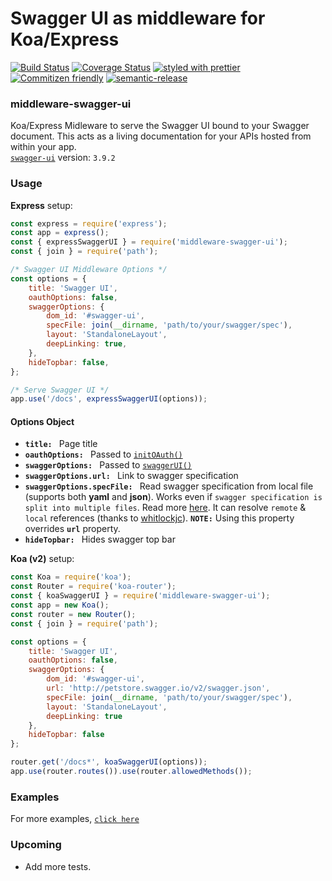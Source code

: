 # Swagger UI as middleware for Koa/Express

[![Build Status](https://travis-ci.org/vivek-26/middleware-swagger-ui.svg?branch=master)](https://travis-ci.org/vivek-26/middleware-swagger-ui)
[![Coverage Status](https://coveralls.io/repos/github/vivek-26/middleware-swagger-ui/badge.svg)](https://coveralls.io/github/vivek-26/middleware-swagger-ui)
[![styled with prettier](https://img.shields.io/badge/styled_with-prettier-ff69b4.svg)](https://github.com/prettier/prettier)
[![Commitizen friendly](https://img.shields.io/badge/commitizen-friendly-brightgreen.svg)](http://commitizen.github.io/cz-cli/)
[![semantic-release](https://img.shields.io/badge/%20%20%F0%9F%93%A6%F0%9F%9A%80-semantic--release-e10079.svg)](https://github.com/semantic-release/semantic-release)

### middleware-swagger-ui

Koa/Express Midleware to serve the Swagger UI bound to your Swagger document. This acts as a living documentation for your APIs hosted from within your app.  
[`swagger-ui`](https://github.com/swagger-api/swagger-ui) version: `3.9.2`

### Usage
**Express** setup:
```js
const express = require('express');
const app = express();
const { expressSwaggerUI } = require('middleware-swagger-ui');
const { join } = require('path');

/* Swagger UI Middleware Options */
const options = {
    title: 'Swagger UI',
    oauthOptions: false,
    swaggerOptions: {
        dom_id: '#swagger-ui',
        specFile: join(__dirname, 'path/to/your/swagger/spec'),
        layout: 'StandaloneLayout',
        deepLinking: true,
    },
    hideTopbar: false,
};

/* Serve Swagger UI */
app.use('/docs', expressSwaggerUI(options));
```
#### Options Object
* **`title: `** Page title
* **`oauthOptions: `** Passed to [`initOAuth()`](https://github.com/swagger-api/swagger-ui/blob/master/docs/usage/oauth2.md)
* **`swaggerOptions: `** Passed to [`swaggerUI()`](https://github.com/swagger-api/swagger-ui/blob/master/docs/usage/configuration.md)
* **`swaggerOptions.url: `** Link to swagger specification
* **`swaggerOptions.specFile: `** Read swagger specification from local file (supports both **yaml** and **json**). Works even if `swagger specification is split into multiple files`. Read more [here](http://azimi.me/2015/07/16/split-swagger-into-smaller-files.html). It can resolve `remote` & `local` references (thanks to [whitlockjc](https://github.com/whitlockjc/json-refs)). **`NOTE:`** Using this property overrides **`url`** property.
* **`hideTopbar: `** Hides swagger top bar

**Koa (v2)** setup:
```js
const Koa = require('koa');
const Router = require('koa-router');
const { koaSwaggerUI } = require('middleware-swagger-ui');
const app = new Koa();
const router = new Router();
const { join } = require('path');

const options = {
    title: 'Swagger UI',
    oauthOptions: false,
    swaggerOptions: {
        dom_id: '#swagger-ui',
        url: 'http://petstore.swagger.io/v2/swagger.json',
        specFile: join(__dirname, 'path/to/your/swagger/spec'),
        layout: 'StandaloneLayout',
        deepLinking: true
    },
    hideTopbar: false
};

router.get('/docs*', koaSwaggerUI(options));
app.use(router.routes()).use(router.allowedMethods());
```

### Examples
For more examples, [`click here`](https://github.com/vivek-26/middleware-swagger-ui/tree/master/examples)

### Upcoming
* Add more tests.
